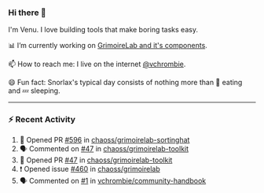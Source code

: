 ### Hi there 👋

I'm Venu. I love building tools that make boring tasks easy.

📊 I’m currently working on [GrimoireLab and it's components](https://chaoss.github.io/grimoirelab).

📫 How to reach me: I live on the internet [@vchrombie](https://www.google.co.in/search?q=vchrombie).

😄 Fun fact: Snorlax's typical day consists of nothing more than :doughnut: eating and :zzz: sleeping.

---

### :zap: Recent Activity

<!--START_SECTION:activity-->
1. 💪 Opened PR [#596](https://github.com/chaoss/grimoirelab-sortinghat/pull/596) in [chaoss/grimoirelab-sortinghat](https://github.com/chaoss/grimoirelab-sortinghat)
2. 🗣 Commented on [#47](https://github.com/chaoss/grimoirelab-toolkit/issues/47) in [chaoss/grimoirelab-toolkit](https://github.com/chaoss/grimoirelab-toolkit)
3. 💪 Opened PR [#47](https://github.com/chaoss/grimoirelab-toolkit/pull/47) in [chaoss/grimoirelab-toolkit](https://github.com/chaoss/grimoirelab-toolkit)
4. ❗️ Opened issue [#460](https://github.com/chaoss/grimoirelab/issues/460) in [chaoss/grimoirelab](https://github.com/chaoss/grimoirelab)
5. 🗣 Commented on [#1](https://github.com/vchrombie/community-handbook/issues/1) in [vchrombie/community-handbook](https://github.com/vchrombie/community-handbook)
<!--END_SECTION:activity-->

<!--
**vchrombie/vchrombie** is a ✨ _special_ ✨ repository because its `README.md` (this file) appears on your GitHub profile.

Here are some ideas to get you started:

- 🔭 I’m currently working on ...
- 🌱 I’m currently learning ...
- 👯 I’m looking to collaborate on ...
- 🤔 I’m looking for help with ...
- 💬 Ask me about ...
- 📫 How to reach me: ...
- 😄 Pronouns: ...
- ⚡ Fun fact: ...
-->
